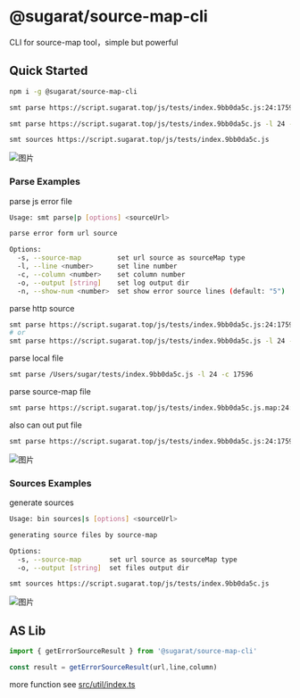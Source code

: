 # @sugarat/source-map-cli

CLI for source-map tool，simple but powerful

## Quick Started
```sh
npm i -g @sugarat/source-map-cli
```

```sh
smt parse https://script.sugarat.top/js/tests/index.9bb0da5c.js:24:17596

smt parse https://script.sugarat.top/js/tests/index.9bb0da5c.js -l 24 -c 17596

smt sources https://script.sugarat.top/js/tests/index.9bb0da5c.js
```

![图片](https://img.cdn.sugarat.top/mdImg/MTY2NzY2MTU3MjI4NQ==667661572285)

### Parse Examples
parse js error file
```sh
Usage: smt parse|p [options] <sourceUrl>

parse error form url source

Options:
  -s, --source-map         set url source as sourceMap type
  -l, --line <number>      set line number
  -c, --column <number>    set column number
  -o, --output [string]    set log output dir
  -n, --show-num <number>  set show error source lines (default: "5")
```

parse http source
```sh
smt parse https://script.sugarat.top/js/tests/index.9bb0da5c.js:24:17596
# or
smt parse https://script.sugarat.top/js/tests/index.9bb0da5c.js -l 24 -c 17596
```

parse local file
```sh
smt parse /Users/sugar/tests/index.9bb0da5c.js -l 24 -c 17596
```
parse source-map file
```sh
smt parse https://script.sugarat.top/js/tests/index.9bb0da5c.js.map:24:17596 -s
```

also can out put file

```sh
smt parse https://script.sugarat.top/js/tests/index.9bb0da5c.js:24:17596 -o ./
```

![图片](https://img.cdn.sugarat.top/mdImg/MTY2NzY1NzIwMDI4OQ==667657200289)

### Sources Examples
generate sources
```sh
Usage: bin sources|s [options] <sourceUrl>

generating source files by source-map

Options:
  -s, --source-map       set url source as sourceMap type
  -o, --output [string]  set files output dir
```

```sh
smt sources https://script.sugarat.top/js/tests/index.9bb0da5c.js
```

![图片](https://img.cdn.sugarat.top/mdImg/MTY2NzY2MDI1Mjg4MA==667660252880)

## AS Lib
```ts
import { getErrorSourceResult } from '@sugarat/source-map-cli'

const result = getErrorSourceResult(url,line,column)
```
more function see [src/util/index.ts](./src/util/index.ts)